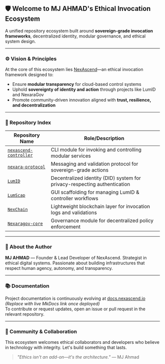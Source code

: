 ## 🛡️ Welcome to MJ AHMAD's Ethical Invocation Ecosystem

A unified repository ecosystem built around **sovereign-grade invocation frameworks**, decentralized identity, modular governance, and ethical system design.

---

### ⚙️ Vision & Principles

At the core of this ecosystem lies [NexAscend](https://github.com/mj-nexara/nexascend)—an ethical invocation framework designed to:

- Ensure **modular transparency** for cloud-based control systems
- Uphold **sovereignty of identity and action** through projects like LumID and NexaraGov
- Promote community-driven innovation aligned with **trust, resilience, and decentralization**

---

### 🧩 Repository Index

| Repository Name       | Role/Description |
|-----------------------|------------------|
| [`nexascend-controller`](https://github.com/mj-nexara/nexascend-controller) | CLI module for invoking and controlling modular services |
| [`nexara-protocol`](https://github.com/mj-nexara/nexara-protocol) | Messaging and validation protocol for sovereign-grade actions |
| [`LumID`](https://github.com/mj-nexara/LumID) | Decentralized identity (DID) system for privacy-respecting authentication |
| [`LumScap`](https://github.com/mj-nexara/LumScap) | GUI scaffolding for managing LumID & controller workflows |
| [`NexChain`](https://github.com/mj-nexara/NexChain) | Lightweight blockchain layer for invocation logs and validations |
| [`Nexaragov-core`](https://github.com/mj-nexara/Nexaragov-core) | Governance module for decentralized policy enforcement |

---

### 🧠 About the Author

**MJ AHMAD** — Founder & Lead Developer of NexAscend. Strategist in ethical digital systems. Passionate about building infrastructures that respect human agency, autonomy, and transparency.

---

### 📚 Documentation

Project documentation is continuously evolving at [docs.nexascend.io](#) *(Replace with live MkDocs link once deployed)*  
To contribute or request updates, open an issue or pull request in the relevant repository.

---

### 🤝 Community & Collaboration

This ecosystem welcomes ethical collaborators and developers who believe in technology with integrity. Let's build something that lasts.

> _"Ethics isn't an add-on—it's the architecture."_ — MJ Ahmad

